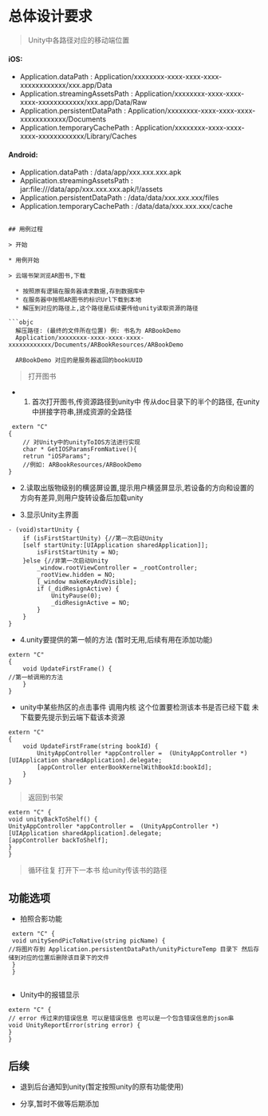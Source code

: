 # 总体设计要求
> Unity中各路径对应的移动端位置

#### iOS:
* Application.dataPath : Application/xxxxxxxx-xxxx-xxxx-xxxx-xxxxxxxxxxxx/xxx.app/Data
* Application.streamingAssetsPath : Application/xxxxxxxx-xxxx-xxxx-xxxx-xxxxxxxxxxxx/xxx.app/Data/Raw
* Application.persistentDataPath : Application/xxxxxxxx-xxxx-xxxx-xxxx-xxxxxxxxxxxx/Documents
* Application.temporaryCachePath : Application/xxxxxxxx-xxxx-xxxx-xxxx-xxxxxxxxxxxx/Library/Caches

#### Android:
* Application.dataPath :  /data/app/xxx.xxx.xxx.apk
* Application.streamingAssetsPath :  jar:file:///data/app/xxx.xxx.xxx.apk/!/assets
* Application.persistentDataPath :  /data/data/xxx.xxx.xxx/files
* Application.temporaryCachePath :  /data/data/xxx.xxx.xxx/cache
```

## 用例过程

> 开始

* 用例开始

> 云端书架浏览AR图书,下载
  
  * 按照原有逻辑在服务器请求数据,存到数据库中
  * 在服务器中按照AR图书的标识Url下载到本地
  * 解压到对应的路径上,这个路径是后续要传给unity读取资源的路径

```objc
  解压路径: (最终的文件所在位置) 例: 书名为 ARBookDemo
  Application/xxxxxxxx-xxxx-xxxx-xxxx-xxxxxxxxxxxx/Documents/ARBookResources/ARBookDemo  
  
  ARBookDemo 对应的是服务器返回的bookUUID
```

> 打开图书

* 1. 首次打开图书,传资源路径到unity中
传从doc目录下的半个的路径, 在unity中拼接字符串,拼成资源的全路径

```objc
 extern "C"
{
    // 对Unity中的unityToIOS方法进行实现
    char * GetIOSParamsFromNative(){
    retrun "iOSParams";
    //例如: ARBookResources/ARBookDemo 
}
```
 
* 2.读取出版物级别的横竖屏设置,提示用户横竖屏显示,若设备的方向和设置的方向有差异,则用户旋转设备后加载unity


 
* 3.显示Unity主界面 
 
 
```objc
- (void)startUnity {
    if (isFirstStartUnity) {//第一次启动Unity       
    [self startUnity:[UIApplication sharedApplication]];
        isFirstStartUnity = NO;
    }else {//非第一次启动Unity
        _window.rootViewController = _rootController;
        _rootView.hidden = NO;
        [_window makeKeyAndVisible];
        if (_didResignActive) {
            UnityPause(0);
            _didResignActive = NO;
        }
    }
}
```
* 4.unity要提供的第一帧的方法 (暂时无用,后续有用在添加功能)

```objc
extern "C"
{
    void UpdateFirstFrame() {
//第一帧调用的方法
    }    
}
```

* unity中某些热区的点击事件 调用内核 这个位置要检测该本书是否已经下载 未下载要先提示到云端下载该本资源

```objc
extern "C"
{
    void UpdateFirstFrame(string bookId) {
        UnityAppController *appController =  (UnityAppController *)[UIApplication sharedApplication].delegate;
        [appController enterBookKernelWithBookId:bookId];
    }    
}

```

> 返回到书架

```objc
extern "C" {
void unityBackToShelf() {
UnityAppController *appController =  (UnityAppController *)[UIApplication sharedApplication].delegate;
[appController backToShelf];
}
}

```

> 循环往复 打开下一本书 给unity传该书的路径

## 功能选项

* 拍照合影功能
 
 
```objc
 extern "C" {
 void unitySendPicToNative(string picName) {
//将图片存到 Application.persistentDataPath/unityPictureTemp 目录下 然后存储到对应的位置后删除该目录下的文件
 } 
 }
 
```

* Unity中的报错显示

```objc
extern "C" {
// error 传过来的错误信息 可以是错误信息 也可以是一个包含错误信息的json串
void UnityReportError(string error) {
}
}

```

## 后续

* 退到后台通知到unity(暂定按照unity的原有功能使用)
 
* 分享,暂时不做等后期添加



